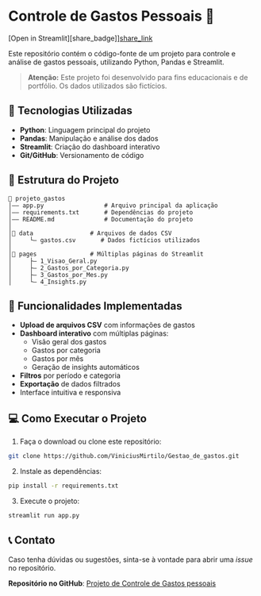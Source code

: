 # Controle de Gastos Pessoais 💸

[Open in Streamlit][share_badge]][share_link]

Este repositório contém o código-fonte de um projeto para controle e análise de gastos pessoais, utilizando Python, Pandas e Streamlit.

> **Atenção:** Este projeto foi desenvolvido para fins educacionais e de portfólio. Os dados utilizados são fictícios.

## 📌 Tecnologias Utilizadas

- **Python**: Linguagem principal do projeto
- **Pandas**: Manipulação e análise dos dados
- **Streamlit**: Criação do dashboard interativo
- **Git/GitHub**: Versionamento de código

## 📂 Estrutura do Projeto

```
📂 projeto_gastos
│—— app.py                 # Arquivo principal da aplicação
│—— requirements.txt       # Dependências do projeto
│—— README.md              # Documentação do projeto
│
│📂 data                # Arquivos de dados CSV
│     └— gastos.csv       # Dados fictícios utilizados
│
│📂 pages               # Múltiplas páginas do Streamlit
│     ├— 1_Visao_Geral.py
│     ├— 2_Gastos_por_Categoria.py
│     ├— 3_Gastos_por_Mes.py
│     └— 4_Insights.py
```

## 🎯 Funcionalidades Implementadas

- **Upload de arquivos CSV** com informações de gastos
- **Dashboard interativo** com múltiplas páginas:
  - Visão geral dos gastos
  - Gastos por categoria
  - Gastos por mês
  - Geração de insights automáticos
- **Filtros** por período e categoria
- **Exportação** de dados filtrados
- Interface intuitiva e responsiva

## 💻 Como Executar o Projeto

1. Faça o download ou clone este repositório:

```sh
git clone https://github.com/ViniciusMirtilo/Gestao_de_gastos.git
```

[share_link]: https://projetogestaodegrafico.streamlit.app/

2. Instale as dependências:

```sh
pip install -r requirements.txt
```

3. Execute o projeto:

```sh
streamlit run app.py
```

## 📞 Contato

Caso tenha dúvidas ou sugestões, sinta-se à vontade para abrir uma *issue* no repositório.

**Repositório no GitHub**: [Projeto de Controle de Gastos pessoais](https://github.com/ViniciusMirtilo/Gestao_de_gastos.git)

